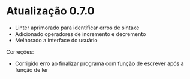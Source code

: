# Atualização 0.7.0

- Linter aprimorado para identificar erros de sintaxe
- Adicionado operadores de incremento e decremento
- Melhorado a interface do usuário

Correções:

- Corrigido erro ao finalizar programa com função de escrever após a função de ler
